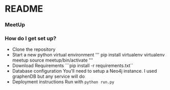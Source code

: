 # README #

### MeetUp ###

### How do I get set up? ###

* Clone the repository
* Start a new python virtual environment
  '''
  pip install virtualenv
  virtualenv meetup
  source meetup/bin/activate
  '''
* Download Requirements
```pip install -r requirements.txt``
* Database configuration
You'll need to setup a Neo4j instance. I used graphenDB but any service will do
* Deployment instructions
Run with ```python run.py```
